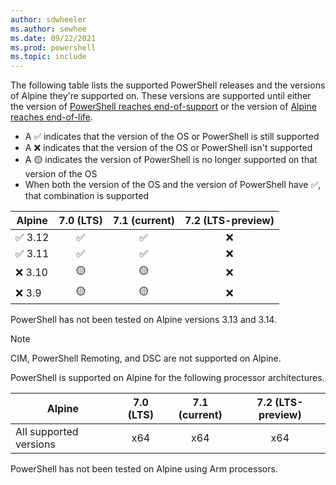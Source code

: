 ```yaml
---
author: sdwheeler
ms.author: sewhee
ms.date: 09/22/2021
ms.prod: powershell
ms.topic: include
---
```

The following table lists the supported PowerShell releases and the versions of Alpine they're
supported on. These versions are supported until either the version of
[PowerShell reaches end-of-support][lifecycle] or the version of
[Alpine reaches end-of-life][eol-alpine].

- A &#x2705; indicates that the version of the OS or PowerShell is still supported
- A &#x274c; indicates that the version of the OS or PowerShell isn't supported
- A &#x1f7e1; indicates the version of PowerShell is no longer supported on that version of the OS
- When both the version of the OS and the version of PowerShell have &#x2705;, that combination is
  supported

|    Alpine     | 7.0 (LTS) | 7.1 (current) | 7.2 (LTS-preview) |
| ------------- | :-------: | :-----------: | :---------------: |
| &#x2705; 3.12 | &#x2705;  |   &#x2705;    |     &#x274c;      |
| &#x2705; 3.11 | &#x2705;  |   &#x2705;    |     &#x274c;      |
| &#x274c; 3.10 | &#x1f7e1; |   &#x1f7e1;   |     &#x274c;      |
| &#x274c; 3.9  | &#x1f7e1; |   &#x1f7e1;   |     &#x274c;      |

PowerShell has not been tested on Alpine versions 3.13 and 3.14.

> [!NOTE]
> CIM, PowerShell Remoting, and DSC are not supported on Alpine.

PowerShell is supported on Alpine for the following processor architectures.

|         Alpine         | 7.0 (LTS) | 7.1 (current) | 7.2 (LTS-preview) |
| ---------------------- | :-------: | :-----------: | :---------------: |
| All supported versions |    x64    |      x64      |        x64        |

PowerShell has not been tested on Alpine using Arm processors.

[lifecycle]: /powershell/scripting/install/powershell-support-lifecycle
[eol-alpine]: https://alpinelinux.org/releases/
